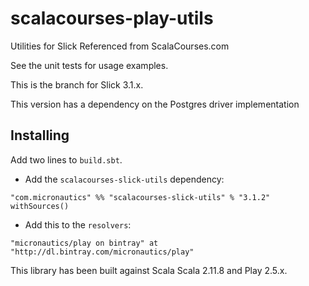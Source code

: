 # scalacourses-play-utils
Utilities for Slick Referenced from ScalaCourses.com

See the unit tests for usage examples.

This is the branch for Slick 3.1.x.

This version has a dependency on the Postgres driver implementation

## Installing ##

Add two lines to `build.sbt`.

 * Add the `scalacourses-slick-utils` dependency:
````
"com.micronautics" %% "scalacourses-slick-utils" % "3.1.2" withSources()
````

 * Add this to the `resolvers`:
````
"micronautics/play on bintray" at "http://dl.bintray.com/micronautics/play"
````

This library has been built against Scala Scala 2.11.8 and Play 2.5.x.
